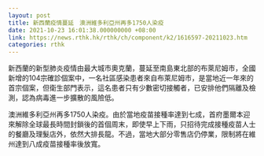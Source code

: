 ```yaml
---
layout: post
title: 新西蘭疫情蔓延　澳洲維多利亞州再多1750人染疫
date: 2021-10-23 16:01:38.000000000 +08:00
link: https://news.rthk.hk/rthk/ch/component/k2/1616597-20211023.htm
categories: rthk
---
```


新西蘭的新型肺炎疫情由最大城市奧克蘭，蔓延至南島東北部的布萊尼姆市，全國新增的104宗確診個案中，一名社區感染患者來自布萊尼姆市，是當地近一年來的首宗個案，但衛生部門表示，這名患者只有少數密切接觸者，已安排他們隔離及檢測，認為病毒進一步擴散的風險低。

澳洲維多利亞州再多1750人染疫。由於當地疫苗接種率達到七成，首府墨爾本迎來解除全球最長時間封鎖後的首個周末，即使早上下雨，只招待完成接種疫苗人士的餐廳及理髮店外，依然大排長龍。不過，當地大部分零售店仍停業，限制將在維州達到八成疫苗接種率後放寬。
